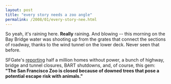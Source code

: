 ```yaml
---
layout: post
title: "every story needs a zoo angle"
permalink: /2008/01/every-story-nee.html
---
```


<p>So yeah, it's raining here.  <strong>Really</strong> raining.  And blowing -- this morning on the Bay Bridge water was shooting <em>up</em> from the grates that connect the sections of roadway, thanks to the wind tunnel on the lower deck.  Never seen that before.</p>

<p>SFGate's <a href="http://www.sfgate.com/flat/archive/2008/01/04/chronicle/archive/2008/01/04/MN87U9H6F.html">reporting</a> half a million homes without power, a bunch of highway, bridge and tunnel closures, BART shutdowns, and, of course, this gem:  <strong>"The San Francisco Zoo is closed because of downed trees that pose a potential escape risk with animals."</strong><br clear="all" /></p>


